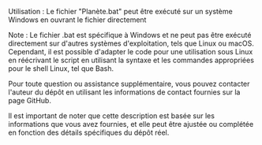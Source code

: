 
Utilisation :
Le fichier "Planète.bat" peut être exécuté sur un système Windows en ouvrant le fichier directement 

Note :
Le fichier .bat est spécifique à Windows et ne peut pas être exécuté directement sur d'autres systèmes d'exploitation, tels que Linux ou macOS. Cependant, il est possible d'adapter le code pour une utilisation sous Linux en réécrivant le script en utilisant la syntaxe et les commandes appropriées pour le shell Linux, tel que Bash.

Pour toute question ou assistance supplémentaire, vous pouvez contacter l'auteur du dépôt en utilisant les informations de contact fournies sur la page GitHub.

Il est important de noter que cette description est basée sur les informations que vous avez fournies, et elle peut être ajustée ou complétée en fonction des détails spécifiques du dépôt réel.
